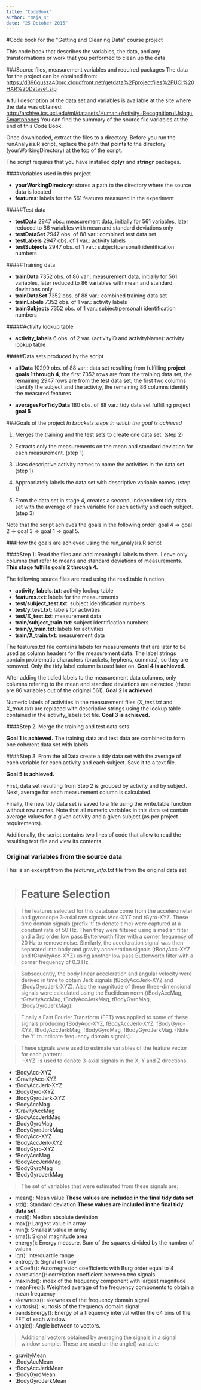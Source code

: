 ```yaml
---
title: "CodeBook"
author: "maja_s"
date: "25 October 2015"
---
```

#Code book for the "Getting and Cleaning Data" course project

This code book that describes the variables, the data, and any transformations or work that you performed to clean up the data

###Source files, measurement variables and required packages
The data for the project can be obtained from:
https://d396qusza40orc.cloudfront.net/getdata%2Fprojectfiles%2FUCI%20HAR%20Dataset.zip

A full description of the data set and variables is available at the site where the data was obtained: 
http://archive.ics.uci.edu/ml/datasets/Human+Activity+Recognition+Using+Smartphones
You can  find the summary of the source file variables at the end of this Code Book.

Once downloaded, extract the files to a directory. Before you run the runAnalysis.R script, replace the path that points to the directory (yourWorkingDirectory) at the top of the script.

The script requires that you have installed **dplyr** and **stringr** packages.

####Variables used in this project
- **yourWorkingDirectory**: stores a path to the directory where the source data is located
- **features**: labels for the 561 features measured in the experiment

#####Test data
- **testData** 2947 obs.: measurement data, initially for 561 variables, later reduced to 86 variables with mean and standard deviations only
- **testDataSet** 2947 obs. of 88 var.: combined test data set 
- **testLabels** 2947 obs. of 1 var.: activity labels
- **testSubjects** 2947 obs. of 1 var.: subject(personal) identification numbers

#####Training data
- **trainData** 7352 obs. of 86 var.: measurement data, initially for 561 variables, later reduced to 86 variables with mean and standard deviations only
- **trainDataSet** 7352 obs. of 88 var.: combined training data set
- **trainLabels** 7352 obs. of 1 var.: activity labels
- **trainSubjects** 7352 obs. of 1 var.: subject(personal) identification numbers

#####Activity lookup table
- **activity_labels** 6 obs. of 2 var. (activityID and activityName): activity lookup table

#####Data sets produced by the script
- **allData** 10299 obs. of 88 var.: data set resulting from fulfilling **project goals 1 through 4**, the first 7352 rows are from the training data set, the remaining 2947 rows are from the test data set; the first two columns identify the subject and the activity, the remaining 86 columns identify the measured features

- **averagesForTidyData** 180 obs. of 88 var.: tidy data set fulfilling project **goal 5**

###Goals of the project 
*In brackets steps in which the goal is achieved*
1. Merges the training and the test sets to create one data set. (step 2)

2. Extracts only the measurements on the mean and standard deviation for each measurement. (step 1)

3. Uses descriptive activity names to name the activities in the data set.  (step 1)

4. Appropriately labels the data set with descriptive variable names.  (step 1)

5. From the data set in stage 4, creates a second, independent tidy data set with the average of each variable for each activity and each subject.  (step 3)

Note that the script achieves the goals in the following order: goal 4 => goal 2 => goal 3 => goal 1 => goal 5.

###How the goals are achieved using the run_analysis.R script

####Step 1: Read the files and add meaningful labels to them. Leave only columns that refer to means and standard deviations of measurements.
**This stage fulfills goals 2 through 4.**

The following source files are read using the read.table function:

- **activity_labels.txt**: activity lookup table
- **features.txt**: labels for the measurements
- **test/subject_test.txt**: subject identification numbers
- **test/y_test.txt**: labels for activities
- **test/X_test.txt**: measurement data
- **train/subject_train.txt**: subject identification numbers
- **train/y_train.txt**: labels for activities
- **train/X_train.txt**: measurement data

The features.txt file contains labels for measurements that are later to be used as column headers for the measurement data. The label strings contain problematic characters (brackets, hyphens, commas), so they are removed. Only the tidy label column is used later on. **Goal 4 is achieved.**

After adding the tidied labels to the measurement data columns, only columns refering to the mean and standard deviations are extracted (these are 86 variables out of the original 561). **Goal 2 is achieved.**

Numeric labels of activities in the measurement files (*X_test.txt* and *X_train.txt*) are replaced with descriptive strings using the lookup table contained in the activity_labels.txt file. **Goal 3 is achieved.**

####Step 2. Merge the training and test data sets

**Goal 1 is achieved.**
The training data and test data are combined to form one coherent data set with labels. 

####Step 3. From the allData create a tidy data set with the average of each variable for each activity and each subject. Save it to a text file. 

**Goal 5 is achieved.**

First, data set resulting from Step 2 is grouped by activity and by subject. Next, average for each measurement column is calculated.

Finally, the new tidy data set is saved to a file using the write.table function without row names. Note that all numeric variables in this data set contain average values for a given activity and a given subject (as per project requirements).

Additionally, the script contains two lines of code that allow to read the resulting text file and view its contents.

### Original variables from the source data
This is an excerpt from the *features_info.txt* file from the original data set

> Feature Selection 
> =================

> The features selected for this database come from the accelerometer and gyroscope 3-axial raw signals tAcc-XYZ and tGyro-XYZ. These time domain signals (prefix 't' to denote time) were captured at a constant rate of 50 Hz. Then they were filtered using a median filter and a 3rd order low pass Butterworth filter with a corner frequency of 20 Hz to remove noise. Similarly, the acceleration signal was then separated into body and gravity acceleration signals (tBodyAcc-XYZ and tGravityAcc-XYZ) using another low pass Butterworth filter with a corner frequency of 0.3 Hz. 

> Subsequently, the body linear acceleration and angular velocity were derived in time to obtain Jerk signals (tBodyAccJerk-XYZ and tBodyGyroJerk-XYZ). Also the magnitude of these three-dimensional signals were calculated using the Euclidean norm (tBodyAccMag, tGravityAccMag, tBodyAccJerkMag, tBodyGyroMag, tBodyGyroJerkMag). 

> Finally a Fast Fourier Transform (FFT) was applied to some of these signals producing fBodyAcc-XYZ, fBodyAccJerk-XYZ, fBodyGyro-XYZ, fBodyAccJerkMag, fBodyGyroMag, fBodyGyroJerkMag. (Note the 'f' to indicate frequency domain signals). 

> These signals were used to estimate variables of the feature vector for each pattern:  
'-XYZ' is used to denote 3-axial signals in the X, Y and Z directions.

- tBodyAcc-XYZ
- tGravityAcc-XYZ
- tBodyAccJerk-XYZ
- tBodyGyro-XYZ
- tBodyGyroJerk-XYZ
- tBodyAccMag
- tGravityAccMag
- tBodyAccJerkMag
- tBodyGyroMag
- tBodyGyroJerkMag
- fBodyAcc-XYZ
- fBodyAccJerk-XYZ
- fBodyGyro-XYZ
- fBodyAccMag
- fBodyAccJerkMag
- fBodyGyroMag
- fBodyGyroJerkMag

> The set of variables that were estimated from these signals are: 

- mean(): Mean value **These values are included in the final tidy data set**
- std(): Standard deviation **These values are included in the final tidy data set**
- mad(): Median absolute deviation 
- max(): Largest value in array
- min(): Smallest value in array
- sma(): Signal magnitude area
- energy(): Energy measure. Sum of the squares divided by the number of values. 
- iqr(): Interquartile range 
- entropy(): Signal entropy
- arCoeff(): Autorregresion coefficients with Burg order equal to 4
- correlation(): correlation coefficient between two signals
- maxInds(): index of the frequency component with largest magnitude
- meanFreq(): Weighted average of the frequency components to obtain a mean frequency
- skewness(): skewness of the frequency domain signal 
- kurtosis(): kurtosis of the frequency domain signal 
- bandsEnergy(): Energy of a frequency interval within the 64 bins of the FFT of each window.
- angle(): Angle between to vectors.

> Additional vectors obtained by averaging the signals in a signal window sample. These are used on the angle() variable:

- gravityMean
- tBodyAccMean
- tBodyAccJerkMean
- tBodyGyroMean
- tBodyGyroJerkMean



